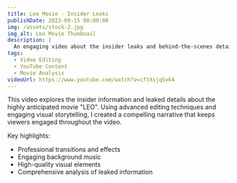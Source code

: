 ```yaml
---
title: Leo Movie - Insider Leaks
publishDate: 2023-09-15 00:00:00
img: /assets/stock-2.jpg
img_alt: Leo Movie Thumbnail
description: |
  An engaging video about the insider leaks and behind-the-scenes details of the movie "LEO" starring Thalapathy Vijay.
tags:
  - Video Editing
  - YouTube Content
  - Movie Analysis
videoUrl: https://www.youtube.com/watch?v=cftXsjqSvk4
---
```


This video explores the insider information and leaked details about the highly anticipated movie "LEO". Using advanced editing techniques and engaging visual storytelling, I created a compelling narrative that keeps viewers engaged throughout the video.

Key highlights:
- Professional transitions and effects
- Engaging background music
- High-quality visual elements
- Comprehensive analysis of leaked information